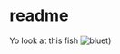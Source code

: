 # readme
Yo look at this fish
![bluet](https://hips.hearstapps.com/hmg-prod/images/karen-idiacanthus-1450747-7-5-sm-1595267973.jpg?crop=1.00xw:1.00xh;0,0&resize=1200:*))
